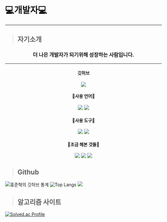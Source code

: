 # :computer:개발자:computer:   
___

> ## 자기소개
### <center>더 나은 개발자가 되기위해 성장하는 사람입니다.</center>
---
#### <center>깃허브</center>
   
<a href="https://github.com/Hyeok-06" target="_blank">
<center><img src="https://img.shields.io/badge/Github-000000?style=for-the-badge&logo=GitHub&logoColor={white}"/></a></center>

#### <center>:book:사용 언어:book:</center>
   
<center><img src="https://img.shields.io/badge/C Sharp-239120?style=for-the-badge&logo=C Sharp&logoColor={white}"/></a>
<img src="https://img.shields.io/badge/C++-00599C?style=for-the-badge&logo= C++&logoColor={white}"/></a></center>

#### <center>:wrench:사용 도구:wrench:</center>
   
<center><img src="https://img.shields.io/badge/Visual Studio-5C2D91?style=for-the-badge&logo=Visual Studio&logoColor={white}"/></a>
<img src="https://img.shields.io/badge/Unity-000000?style=for-the-badge&logo=Unity&logoColor={white}"/></a></center>

#### <center>:bookmark:조금 해본 것들:bookmark:</center>

<center><img src="https://img.shields.io/badge/C-00599C?style=for-the-badge&logo=C&logoColor={white}"/></a>
<img src="https://img.shields.io/badge/JavaScript-000000?style=for-the-badge&logo=JavaScript&logoColor={F7DF1E}"/></a>
<img src="https://img.shields.io/badge/Phython-000000?style=for-the-badge&logo=Python&logoColor={3776AB}"/></a></center>

> ## Github 

![홍준혁의 깃허브 통계](https://github-readme-stats.vercel.app/api?username=HY30K&show_icons=true&theme=onedark&locale=kr)
![Top Langs](https://github-readme-stats.vercel.app/api/top-langs/?username=HY30K&layout=compact&theme=onedark)
<a href="https://opgc.me/#/users/HY30K" target="_blank"><img src="https://api.opgc.me/githubs/users/HY30K/tag/?theme=basic" /></a>

> ## 알고리즘 사이트

[![Solved.ac Profile](http://mazassumnida.wtf/api/v2/generate_badge?boj=jun44227)](https://solved.ac/jun44227/)
